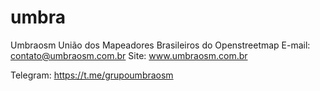 # umbra

Umbraosm União dos Mapeadores Brasileiros do Openstreetmap 
E-mail: contato@umbraosm.com.br
Site:   www.umbraosm.com.br

Telegram: https://t.me/grupoumbraosm
